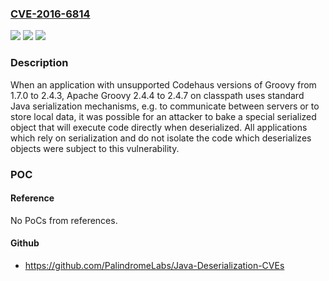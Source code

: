 ### [CVE-2016-6814](https://cve.mitre.org/cgi-bin/cvename.cgi?name=CVE-2016-6814)
![](https://img.shields.io/static/v1?label=Product&message=n%2Fa&color=blue)
![](https://img.shields.io/static/v1?label=Version&message=n%2Fa&color=blue)
![](https://img.shields.io/static/v1?label=Vulnerability&message=n%2Fa&color=brighgreen)

### Description

When an application with unsupported Codehaus versions of Groovy from 1.7.0 to 2.4.3, Apache Groovy 2.4.4 to 2.4.7 on classpath uses standard Java serialization mechanisms, e.g. to communicate between servers or to store local data, it was possible for an attacker to bake a special serialized object that will execute code directly when deserialized. All applications which rely on serialization and do not isolate the code which deserializes objects were subject to this vulnerability.

### POC

#### Reference
No PoCs from references.

#### Github
- https://github.com/PalindromeLabs/Java-Deserialization-CVEs

